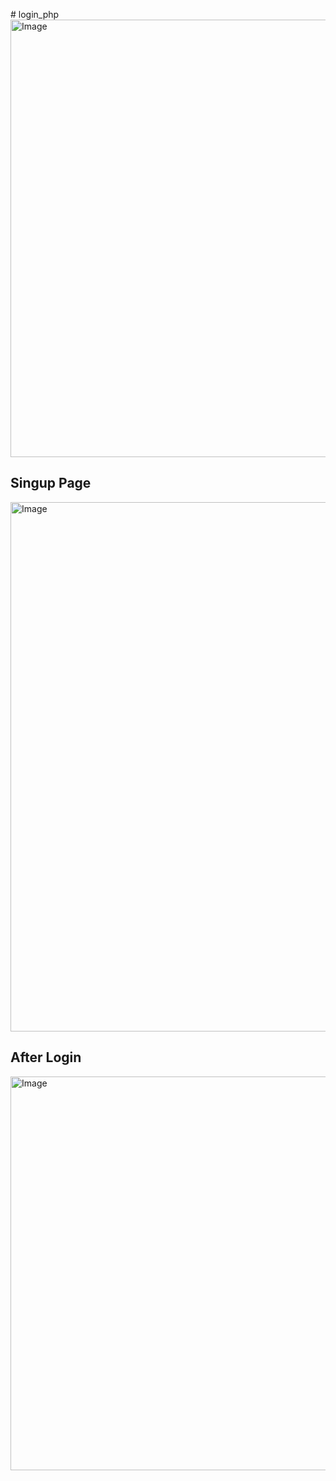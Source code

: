 #   l o g i n _ p h p 
 
 
<img width="792" height="700" alt="Image" src="https://github.com/user-attachments/assets/2d7ebc9e-b0c7-4755-8d4a-3100e6b1646e" />

<h2> Singup Page</h2>

<img width="752" height="847" alt="Image" src="https://github.com/user-attachments/assets/508a00c7-2b42-4522-9ee7-bbedfe90bced" />

<h2>After Login</h2>

<img width="758" height="630" alt="Image" src="https://github.com/user-attachments/assets/542fcdee-98b3-487d-ad9b-930a9871e831" />

